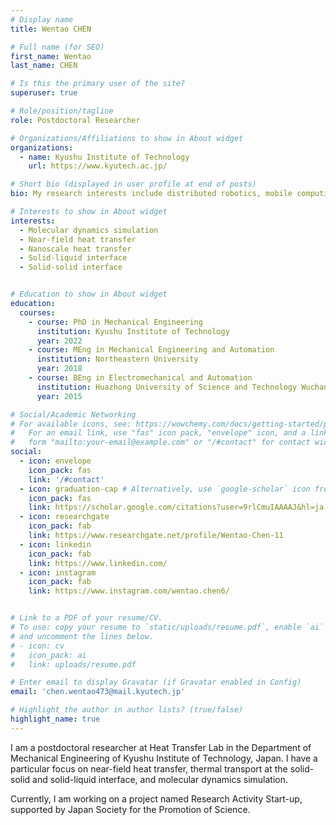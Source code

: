 ```yaml
---
# Display name
title: Wentao CHEN

# Full name (for SEO)
first_name: Wentao
last_name: CHEN

# Is this the primary user of the site?
superuser: true

# Role/position/tagline
role: Postdoctoral Researcher

# Organizations/Affiliations to show in About widget
organizations:
  - name: Kyushu Institute of Technology
    url: https://www.kyutech.ac.jp/

# Short bio (displayed in user profile at end of posts)
bio: My research interests include distributed robotics, mobile computing and programmable matter.

# Interests to show in About widget
interests:
  - Molecular dynamics simulation
  - Near-field heat transfer
  - Nanoscale heat transfer  
  - Solid-liquid interface
  - Solid-solid interface


# Education to show in About widget
education:
  courses:
    - course: PhD in Mechanical Engineering
      institution: Kyushu Institute of Technology
      year: 2022
    - course: MEng in Mechanical Engineering and Automation
      institution: Northeastern University
      year: 2018
    - course: BEng in Electromechanical and Automation
      institution: Huazhong University of Science and Technology Wuchang Branch
      year: 2015

# Social/Academic Networking
# For available icons, see: https://wowchemy.com/docs/getting-started/page-builder/#icons
#   For an email link, use "fas" icon pack, "envelope" icon, and a link in the
#   form "mailto:your-email@example.com" or "/#contact" for contact widget.
social:
  - icon: envelope
    icon_pack: fas
    link: '/#contact'
  - icon: graduation-cap # Alternatively, use `google-scholar` icon from `ai` icon pack
    icon_pack: fas
    link: https://scholar.google.com/citations?user=9rlCmuIAAAAJ&hl=ja
  - icon: researchgate
    icon_pack: fab
    link: https://www.researchgate.net/profile/Wentao-Chen-11
  - icon: linkedin
    icon_pack: fab
    link: https://www.linkedin.com/
  - icon: instagram
    icon_pack: fab
    link: https://www.instagram.com/wentao.chen6/


# Link to a PDF of your resume/CV.
# To use: copy your resume to `static/uploads/resume.pdf`, enable `ai` icons in `params.yaml`,
# and uncomment the lines below.
# - icon: cv
#   icon_pack: ai
#   link: uploads/resume.pdf

# Enter email to display Gravatar (if Gravatar enabled in Config)
email: 'chen.wentao473@mail.kyutech.jp'

# Highlight the author in author lists? (true/false)
highlight_name: true
---
```


I am a postdoctoral researcher at Heat Transfer Lab in the Department of Mechanical Engineering of Kyushu Institute of Technology, Japan. I have a particular focus on near-field heat transfer, thermal transport at the solid-solid and solid-liquid interface, and molecular dynamics simulation.

Currently, I am working on a project named Research Activity Start-up, supported by Japan Society for the Promotion of Science.